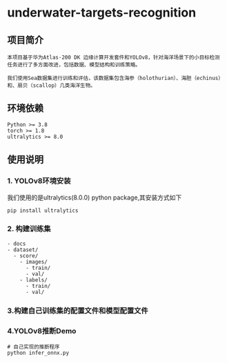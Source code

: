 # underwater-targets-recognition
## 项目简介
    本项目基于华为Atlas·200 DK 边缘计算开发套件和YOLOv8，针对海洋场景下的小目标检测任务进行了多方面改进，包括数据、模型结构和训练策略。
    
    我们使用Sea数据集进行训练和评估，该数据集包含海参（holothurian）、海胆（echinus）和、扇贝（scallop）几类海洋生物。
## 环境依赖
    Python >= 3.8
    torch >= 1.8
    ultralytics >= 8.0
## 使用说明
### 1. YOLOv8环境安装
我们使用的是ultralytics(8.0.0) python package,其安装方式如下
```shell
pip install ultralytics
```
### 2. 构建训练集
    - docs
    - dataset/
      - score/
        - images/
          - train/
          - val/
        - labels/
          - train/
          - val/
### 3.构建自己训练集的配置文件和模型配置文件
### 4.YOLOv8推断Demo
```shell
# 自己实现的推断程序
python infer_onnx.py
```





